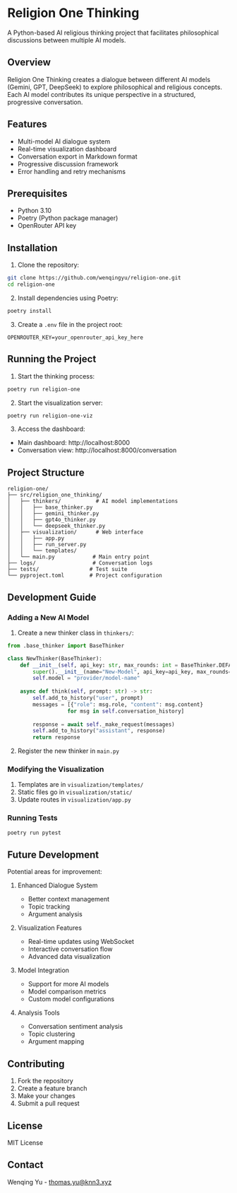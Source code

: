 # Religion One Thinking

A Python-based AI religious thinking project that facilitates philosophical discussions between multiple AI models.

## Overview

Religion One Thinking creates a dialogue between different AI models (Gemini, GPT, DeepSeek) to explore philosophical and religious concepts. Each AI model contributes its unique perspective in a structured, progressive conversation.

## Features

- Multi-model AI dialogue system
- Real-time visualization dashboard
- Conversation export in Markdown format
- Progressive discussion framework
- Error handling and retry mechanisms

## Prerequisites

- Python 3.10
- Poetry (Python package manager)
- OpenRouter API key

## Installation

1. Clone the repository:
```bash
git clone https://github.com/wenqingyu/religion-one.git
cd religion-one
```

2. Install dependencies using Poetry:
```bash
poetry install
```

3. Create a `.env` file in the project root:
```env
OPENROUTER_KEY=your_openrouter_api_key_here
```

## Running the Project

1. Start the thinking process:
```bash
poetry run religion-one
```

2. Start the visualization server:
```bash
poetry run religion-one-viz
```

3. Access the dashboard:
- Main dashboard: http://localhost:8000
- Conversation view: http://localhost:8000/conversation

## Project Structure

```
religion-one/
├── src/religion_one_thinking/
│   ├── thinkers/           # AI model implementations
│   │   ├── base_thinker.py
│   │   ├── gemini_thinker.py
│   │   ├── gpt4o_thinker.py
│   │   └── deepseek_thinker.py
│   ├── visualization/      # Web interface
│   │   ├── app.py
│   │   ├── run_server.py
│   │   └── templates/
│   └── main.py            # Main entry point
├── logs/                  # Conversation logs
├── tests/                # Test suite
└── pyproject.toml        # Project configuration
```

## Development Guide

### Adding a New AI Model

1. Create a new thinker class in `thinkers/`:
```python
from .base_thinker import BaseThinker

class NewThinker(BaseThinker):
    def __init__(self, api_key: str, max_rounds: int = BaseThinker.DEFAULT_ROUNDS):
        super().__init__(name="New-Model", api_key=api_key, max_rounds=max_rounds)
        self.model = "provider/model-name"
    
    async def think(self, prompt: str) -> str:
        self.add_to_history("user", prompt)
        messages = [{"role": msg.role, "content": msg.content} 
                   for msg in self.conversation_history]
        
        response = await self._make_request(messages)
        self.add_to_history("assistant", response)
        return response
```

2. Register the new thinker in `main.py`

### Modifying the Visualization

1. Templates are in `visualization/templates/`
2. Static files go in `visualization/static/`
3. Update routes in `visualization/app.py`

### Running Tests

```bash
poetry run pytest
```

## Future Development

Potential areas for improvement:

1. Enhanced Dialogue System
   - Better context management
   - Topic tracking
   - Argument analysis

2. Visualization Features
   - Real-time updates using WebSocket
   - Interactive conversation flow
   - Advanced data visualization

3. Model Integration
   - Support for more AI models
   - Model comparison metrics
   - Custom model configurations

4. Analysis Tools
   - Conversation sentiment analysis
   - Topic clustering
   - Argument mapping

## Contributing

1. Fork the repository
2. Create a feature branch
3. Make your changes
4. Submit a pull request

## License

MIT License

## Contact

Wenqing Yu - thomas.yu@knn3.xyz 